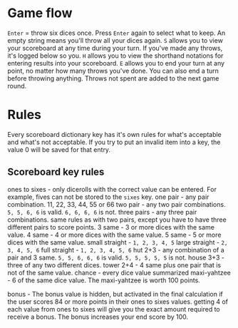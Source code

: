 # Game flow

`Enter` = throw six dices once. Press `Enter` again to select what to keep. An empty string means you'll throw all your dices again.
`S` allows you to view your scoreboard at any time during your turn. If you've made any throws, it's logged below so you.
`H` allows you to view the shorthand notations for entering results into your scoreboard.
`E` allows you to end your turn at any point, no matter how many throws you've done. You can also end a turn before throwing anything. Throws not spent are added to the next game round.

# Rules
Every scoreboard dictionary key has it's own rules for what's acceptable and what's not acceptable. If you try to put an invalid item into a key, the value 0 will be saved for that entry.

## Scoreboard key rules
ones to sixes - only dicerolls with the correct value can be entered. For example, fives can not be stored to the `sixes` key.
one pair - any pair combination. 11, 22, 33, 44, 55 or 66
two pair - any two pair combinations. `5, 5, 6, 6` is valid. `6, 6, 6, 6` is not.
three pairs - any three pair combinations. same rules as with two pairs, except you have to have three different pairs to score points.
3 same - 3 or more dices with the same value.
4 same - 4 or more dices with the same value.
5 same - 5 or more dices with the same value.
small straight - `1, 2, 3, 4, 5`
large straight - `2, 3, 4, 5, 6`
full straight - `1, 2, 3, 4, 5, 6`
hut 2+3 - any combination of a pair and 3 same. `5, 5, 6, 6, 6` is valid. `5, 5, 5, 5, 5` is not.
house 3+3 - three of any two different dices.
tower 2+4 - 4 same plus one pair that is not of the same value.
chance - every dice value summarized
maxi-yahtzee - 6 of the same dice value. The maxi-yahtzee is worth 100 points.

bonus - The bonus value is hidden, but activated in the final calculation if the user scores 84 or more points in their ones to sixes values. getting 4 of each value from ones to sixes will give you the exact amount required to receive a bonus. The bonus increases your end score by 100.
